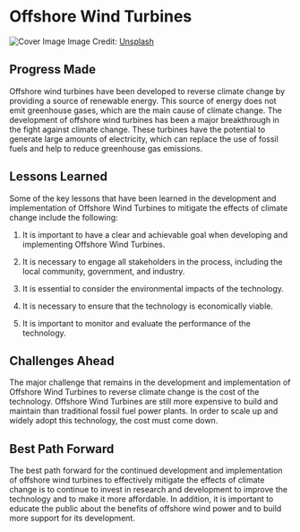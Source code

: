 # Offshore Wind Turbines

![Cover Image](https://images.unsplash.com/photo-1623225998244-bf8f5e307ff1?crop=entropy&cs=tinysrgb&fit=max&fm=jpg&ixid=Mnw0NDM1NTZ8MHwxfHNlYXJjaHwxfHxPZmZzaG9yZSUyMFdpbmQlMjBUdXJiaW5lc3xlbnwwfHx8fDE2ODMwNjI1OTA&ixlib=rb-4.0.3&q=80&w=1080)
Image Credit: [Unsplash](https://unsplash.com/@jessefotograaf)

## Progress Made

Offshore wind turbines have been developed to reverse climate change by providing a source of renewable energy. This source of energy does not emit greenhouse gases, which are the main cause of climate change. The development of offshore wind turbines has been a major breakthrough in the fight against climate change. These turbines have the potential to generate large amounts of electricity, which can replace the use of fossil fuels and help to reduce greenhouse gas emissions.

## Lessons Learned

Some of the key lessons that have been learned in the development and implementation of Offshore Wind Turbines to mitigate the effects of climate change include the following:

1. It is important to have a clear and achievable goal when developing and implementing Offshore Wind Turbines.

2. It is necessary to engage all stakeholders in the process, including the local community, government, and industry.

3. It is essential to consider the environmental impacts of the technology.

4. It is necessary to ensure that the technology is economically viable.

5. It is important to monitor and evaluate the performance of the technology.

## Challenges Ahead

The major challenge that remains in the development and implementation of Offshore Wind Turbines to reverse climate change is the cost of the technology. Offshore Wind Turbines are still more expensive to build and maintain than traditional fossil fuel power plants. In order to scale up and widely adopt this technology, the cost must come down.

## Best Path Forward

The best path forward for the continued development and implementation of offshore wind turbines to effectively mitigate the effects of climate change is to continue to invest in research and development to improve the technology and to make it more affordable. In addition, it is important to educate the public about the benefits of offshore wind power and to build more support for its development.
